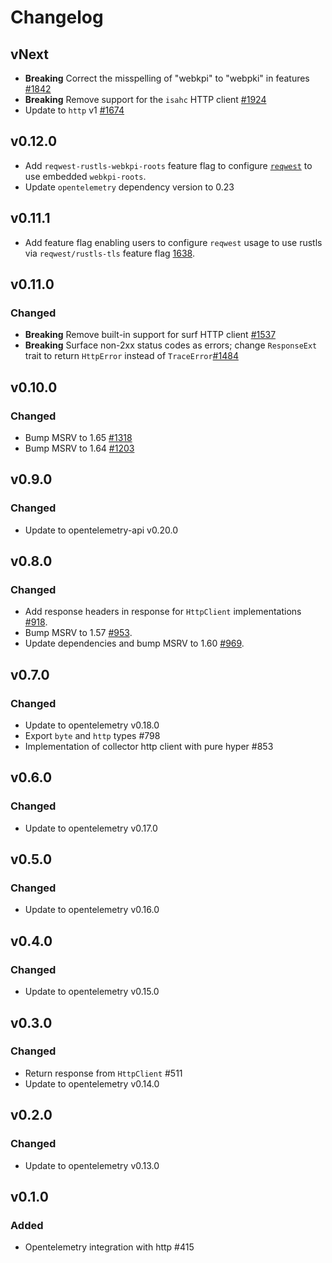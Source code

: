 # Changelog

## vNext

- **Breaking** Correct the misspelling of "webkpi" to "webpki" in features [#1842](https://github.com/open-telemetry/opentelemetry-rust/pull/1842)
- **Breaking** Remove support for the `isahc` HTTP client [#1924](https://github.com/open-telemetry/opentelemetry-rust/pull/1924)
- Update to `http` v1 [#1674](https://github.com/open-telemetry/opentelemetry-rust/pull/1674)

## v0.12.0

- Add `reqwest-rustls-webkpi-roots` feature flag to configure [`reqwest`](https://docs.rs/reqwest/0.11.27/reqwest/index.html#optional-features) to use embedded `webkpi-roots`.
- Update `opentelemetry` dependency version to 0.23

## v0.11.1

- Add feature flag enabling users to configure `reqwest` usage to use rustls via
  `reqwest/rustls-tls` feature flag
  [1638](https://github.com/open-telemetry/opentelemetry-rust/pull/1638).

## v0.11.0

### Changed

- **Breaking** Remove built-in support for surf HTTP client [#1537](https://github.com/open-telemetry/opentelemetry-rust/pull/1537)
- **Breaking** Surface non-2xx status codes as errors; change `ResponseExt` trait to return `HttpError` instead of `TraceError`[#1484](https://github.com/open-telemetry/opentelemetry-rust/pull/1484)

## v0.10.0

### Changed

- Bump MSRV to 1.65 [#1318](https://github.com/open-telemetry/opentelemetry-rust/pull/1318)
- Bump MSRV to 1.64 [#1203](https://github.com/open-telemetry/opentelemetry-rust/pull/1203)

## v0.9.0

### Changed

- Update to opentelemetry-api v0.20.0

## v0.8.0

### Changed
- Add response headers in response for `HttpClient` implementations [#918](https://github.com/open-telemetry/opentelemetry-rust/pull/918).
- Bump MSRV to 1.57 [#953](https://github.com/open-telemetry/opentelemetry-rust/pull/953).
- Update dependencies and bump MSRV to 1.60 [#969](https://github.com/open-telemetry/opentelemetry-rust/pull/969).

## v0.7.0

### Changed

- Update to opentelemetry v0.18.0
- Export `byte` and `http` types #798
- Implementation of collector http client with pure hyper #853

## v0.6.0

### Changed

- Update to opentelemetry v0.17.0

## v0.5.0

### Changed

- Update to opentelemetry v0.16.0

## v0.4.0

### Changed

- Update to opentelemetry v0.15.0

## v0.3.0

### Changed

- Return response from `HttpClient` #511
- Update to opentelemetry v0.14.0

## v0.2.0

### Changed
- Update to opentelemetry v0.13.0

## v0.1.0

### Added

- Opentelemetry integration with http #415
